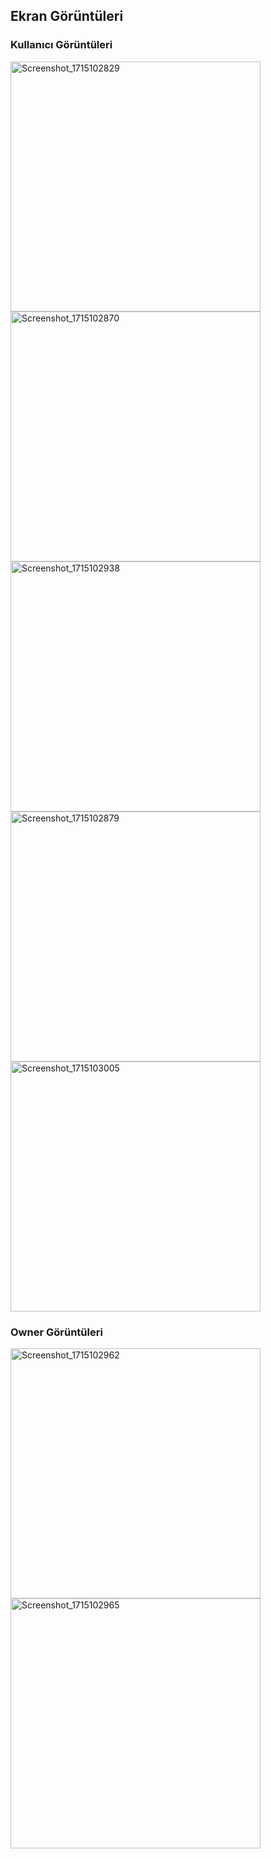 ## Ekran Görüntüleri

### Kullanıcı Görüntüleri

<img src="https://github.com/demirelakif/hali-saha-mobile/assets/59124957/cce5c541-32a7-4b0f-9af1-e4552e866049" alt="Screenshot_1715102829" width="400"/>
<img src="https://github.com/demirelakif/hali-saha-mobile/assets/59124957/5f76d181-22b2-45d8-8fb8-79b7fe978292" alt="Screenshot_1715102870" width="400"/>
<img src="https://github.com/demirelakif/hali-saha-mobile/assets/59124957/b1f76579-3a00-4313-9b93-a5d4cc103738" alt="Screenshot_1715102938" width="400"/>
<img src="https://github.com/demirelakif/hali-saha-mobile/assets/59124957/d3bafc96-03ac-48db-8c3b-30546c9d03ca" alt="Screenshot_1715102879" width="400"/>
<img src="https://github.com/demirelakif/hali-saha-mobile/assets/59124957/7748ef87-54d9-4e07-aec4-36e2ea45f094" alt="Screenshot_1715103005" width="400"/>

### Owner Görüntüleri

<img src="https://github.com/demirelakif/hali-saha-mobile/assets/59124957/a9ec4b7b-21ac-46cb-a09e-afddad9c4ad1" alt="Screenshot_1715102962" width="400"/>
<img src="https://github.com/demirelakif/hali-saha-mobile/assets/59124957/638bb2a4-8bbb-4f76-b7bf-d27349bc62fc" alt="Screenshot_1715102965" width="400"/>
